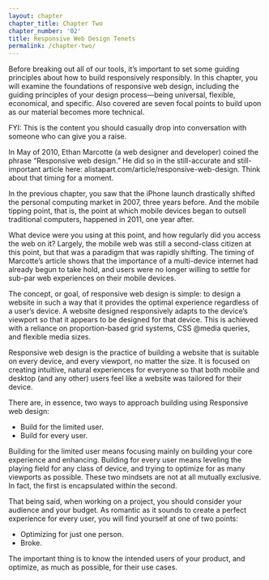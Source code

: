 ```yaml
---
layout: chapter
chapter_title: Chapter Two
chapter_number: '02'
title: Responsive Web Design Tenets
permalink: /chapter-two/
---
```


Before breaking out all of our tools, it’s important to set some guiding principles about how to build responsively responsibly. In this chapter, you will examine the foundations of responsive web design, including the guiding principles of your design process—being universal, flexible, economical, and specific. Also covered are seven focal points to build upon as our material becomes more technical.

FYI: This is the content you should casually drop into conversation with someone who can give you a raise.

In May of 2010, Ethan Marcotte (a web designer and developer) coined the phrase “Responsive web design.”  He did so in the still-accurate and still-important article here: alistapart.com/article/responsive-web-design. Think about that timing for a moment.

In the previous chapter, you saw that the iPhone launch drastically shifted the personal computing market in 2007, three years before.  And the mobile tipping point, that is, the point at which mobile devices began to outsell traditional computers, happened in 2011, one year after.  

What device were you using at this point, and how regularly did you access the web on it?  Largely, the mobile web was still a second-class citizen at this point, but that was a paradigm that was rapidly shifting.  The timing of Marcotte’s article shows that the importance of a multi-device internet had already begun to take hold, and users were no longer willing to settle for sub-par web experiences on their mobile devices.

The concept, or goal, of responsive web design is simple: to design a website in such a way that it provides the optimal experience regardless of a user’s device. A website designed responsively adapts to the device’s viewport so that it appears to be designed for that device. This is achieved with a reliance on proportion-based grid systems, CSS @media queries, and flexible media sizes.

Responsive web design is the practice of building a website that is suitable on every device, and every viewport, no matter the size. It is focused on creating intuitive, natural experiences for everyone so that both mobile and desktop (and any other) users feel like a website was tailored for their device.

There are, in essence, two ways to approach building using  Responsive web design:

* Build for the limited user.
* Build for every user.

Building for the limited user means focusing mainly on building your core experience and enhancing. Building for every user means leveling the playing field for any class of device, and trying to optimize for as many viewports as possible. These two mindsets are not at all mutually exclusive. In fact, the first is encapsulated within the second.

That being said, when working on a project, you should consider your audience and your budget. As romantic as it sounds to create a perfect experience for every user, you will find yourself at one of two points:

* Optimizing for just one person.
* Broke.

The important thing is to know the intended users of your product, and optimize, as much as possible, for their use cases.
